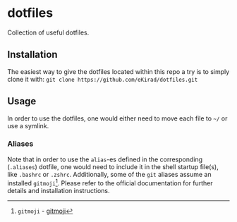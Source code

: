 # dotfiles
Collection of useful dotfiles.

## Installation
The easiest way to give the dotfiles located within this repo a try is to simply clone it with: `git clone https://github.com/eKirad/dotfiles.git`

## Usage
In order to use the dotfiles, one would either need to move each file to `~/` or use a symlink.

### Aliases
Note that in order to use the `alias`-es defined in the corresponding (`.aliases`) dotfile, one would need to include it in the shell startup file(s), like `.bashrc` or `.zshrc`.
Additionally, some of the `git` aliases assume an installed `gitmoji`[^1]. Please refer to the official documentation for further details and installation instructions.

[^1]: `gitmoji` - [gitmoji](https://github.com/carloscuesta/gitmoji)

